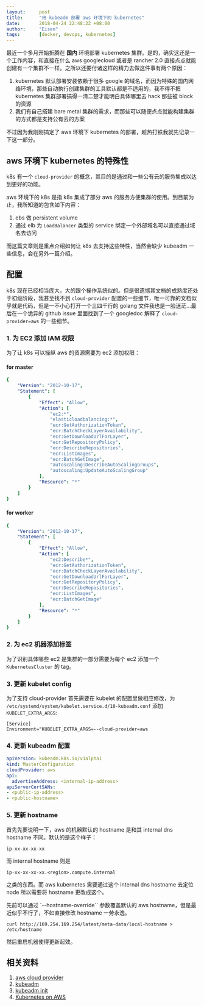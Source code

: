 ```yaml
---
layout:     post
title:      "用 kubeadm 部署 aws 环境下的 kubernetes"
date:       2018-04-24 22:48:22 +08:00
author:     "Eisen"
tags:       [docker, devops, kubernetes]
---
```



最近一个多月开始折腾在 **国内** 环境部署 kubernetes 集群。是的，确实这还是一个工作内容，和直接在什么 aws googlecloud 或者是 rancher 2.0 直接点点就能创建有一个集群不一样。之所以还要付诸这样的精力去做这件事有两个原因：

1. kubernetes 默认部署安装依赖于很多 google 的域名，而因为特殊的国内网络环境，那些自动执行创建集群的工具默认都是不适用的，我不得不把 kubernetes 集群部署搞得一清二楚才能明白具体哪里去 hack 那些被 block 的资源
2. 我们有自己搭建 bare metal 集群的需求，而那些可以随便点点就能构建集群的方式都是支持公有云的方案

不过因为我刚刚搞定了 aws 环境下 kubernetes 的部署，趁热打铁我就先记录一下这一部分。

## aws 环境下 kubernetes 的特殊性

k8s 有一个 `cloud-provider` 的概念，其目的是通过和一些公有云的服务集成以达到更好的功能。

aws 环境下的 k8s 是指 k8s 集成了部分 aws 的服务方便集群的使用。到目前为止，我所知道的包含如下内容：

1. ebs 做 persistent volume
2. 通过 elb 为 `LoadBalancer` 类型的 service 绑定一个外部域名可以直接通过域名去访问

而这篇文章则是重点介绍如何让 k8s 去支持这些特性，当然会缺少 kubeadm 一些信息，会在另外一篇介绍。

## 配置

k8s 现在已经相当庞大，大的跟个操作系统似的。但是很遗憾其文档的成熟度还处于初级阶段，我甚至找不到 `cloud-provider` 配置的一些细节，唯一可靠的文档似乎就是代码，但是一不小心打开一个三四千行的 golang 文件我也是一脸迷茫...最后在一个诡异的 github issue 里面找到了一个 googledoc 解释了 `cloud-provider=aws` 的一些细节。

### 1. 为 EC2 添加 IAM 权限

为了让 k8s 可以操纵 aws 的资源需要为 ec2 添加权限：

#### for master

```yaml
{
	"Version": "2012-10-17",
	"Statement": [
		{
			"Effect": "Allow",
			"Action": [
				"ec2:*",
				"elasticloadbalancing:*",
				"ecr:GetAuthorizationToken",
				"ecr:BatchCheckLayerAvailability",
				"ecr:GetDownloadUrlForLayer",
				"ecr:GetRepositoryPolicy",
				"ecr:DescribeRepositories",
				"ecr:ListImages",
				"ecr:BatchGetImage",
				"autoscaling:DescribeAutoScalingGroups",
				"autoscaling:UpdateAutoScalingGroup"
			],
			"Resource": "*"
		}
	]
}
```

#### for worker

```yaml
{
	"Version": "2012-10-17",
	"Statement": [
		{
			"Effect": "Allow",
			"Action": [
				"ec2:Describe*",
				"ecr:GetAuthorizationToken",
				"ecr:BatchCheckLayerAvailability",
				"ecr:GetDownloadUrlForLayer",
				"ecr:GetRepositoryPolicy",
				"ecr:DescribeRepositories",
				"ecr:ListImages",
				"ecr:BatchGetImage"
			],
			"Resource": "*"
		}
	]
}
```

### 2. 为 ec2 机器添加标签

为了识别具体哪些 ec2 是集群的一部分需要为每个 ec2 添加一个 `KubernetesCluster` 的 tag。

### 3. 更新 kubelet config

为了支持 cloud-provider 首先需要在 kubelet 的配置里做相应修改，为 `/etc/systemd/system/kubelet.service.d/10-kubeadm.conf` 添加 `KUBELET_EXTRA_ARGS`:

```
[Service]
Environment="KUBELET_EXTRA_ARGS=--cloud-provider=aws
```

### 4. 更新 kubeadm 配置

```yaml
apiVersion: kubeadm.k8s.io/v1alpha1
kind: MasterConfiguration
cloudProvider: aws
api:
  advertiseAddress: <internal-ip-address>
apiServerCertSANs:
- <public-ip-address>
- <public-hostname>
```

### 5. 更新 hostname

首先先要说明一下，aws 的机器默认的 hostname 是和其 internal dns hostname 不同。默认的是这个样子：

    ip-xx-xx-xx-xx

而 internal hostname 则是 

    ip-xx-xx-xx-xx.<region>.compute.internal
    
之类的东西。而 aws kubernetes 需要通过这个 internal dns hostname 去定位 node 所以需要将 hostname 更改成这个。

先前可以通过 `--hostname-override`` 参数覆盖默认的 aws hostname，但是最近似乎不行了，不如直接修改 hostname 一劳永逸。

```
curl http://169.254.169.254/latest/meta-data/local-hostname > /etc/hostname
```

然后重启机器使得更新起效。

## 相关资料

1. [aws cloud provider](https://docs.google.com/document/d/17d4qinC_HnIwrK0GHnRlD1FKkTNdN__VO4TH9-EzbIY/edit#)
2. [kubeadm](https://kubernetes.io/docs/reference/setup-tools/kubeadm/kubeadm/)
3. [kubeadm init](https://kubernetes.io/docs/reference/setup-tools/kubeadm/kubeadm-init/)
4. [Kubernetes on AWS](https://medium.com/jane-ai-engineering-blog/kubernetes-on-aws-6281e3a830fe)





